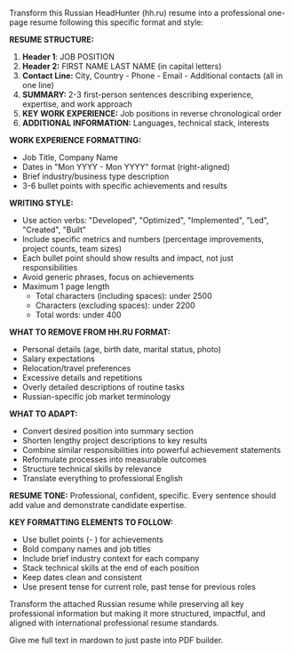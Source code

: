 Transform this Russian HeadHunter (hh.ru) resume into a professional one-page resume following this specific format and style:

**RESUME STRUCTURE:**

1. **Header 1**: JOB POSITION
2. **Header 2:** FIRST NAME LAST NAME (in capital letters)
3. **Contact Line:** City, Country - Phone - Email - Additional contacts (all in one line)
4. **SUMMARY:** 2-3 first-person sentences describing experience, expertise, and work approach
5. **KEY WORK EXPERIENCE:** Job positions in reverse chronological order
6. **ADDITIONAL INFORMATION:** Languages, technical stack, interests

**WORK EXPERIENCE FORMATTING:**

- Job Title, Company Name
- Dates in "Mon YYYY - Mon YYYY" format (right-aligned)
- Brief industry/business type description
- 3-6 bullet points with specific achievements and results

**WRITING STYLE:**

- Use action verbs: "Developed", "Optimized", "Implemented", "Led", "Created", "Built"
- Include specific metrics and numbers (percentage improvements, project counts, team sizes)
- Each bullet point should show results and impact, not just responsibilities
- Avoid generic phrases, focus on achievements
- Maximum 1 page length
  - Total characters (including spaces): under 2500
  - Characters (excluding spaces): under 2200
  - Total words: under 400

**WHAT TO REMOVE FROM HH.RU FORMAT:**

- Personal details (age, birth date, marital status, photo)
- Salary expectations
- Relocation/travel preferences
- Excessive details and repetitions
- Overly detailed descriptions of routine tasks
- Russian-specific job market terminology

**WHAT TO ADAPT:**

- Convert desired position into summary section
- Shorten lengthy project descriptions to key results
- Combine similar responsibilities into powerful achievement statements
- Reformulate processes into measurable outcomes
- Structure technical skills by relevance
- Translate everything to professional English

**RESUME TONE:**
Professional, confident, specific. Every sentence should add value and demonstrate candidate expertise.

**KEY FORMATTING ELEMENTS TO FOLLOW:**

- Use bullet points (- ) for achievements
- Bold company names and job titles
- Include brief industry context for each company
- Stack technical skills at the end of each position
- Keep dates clean and consistent
- Use present tense for current role, past tense for previous roles

Transform the attached Russian resume while preserving all key professional information but making it more structured, impactful, and aligned with international professional resume standards.

Give me full text in mardown to just paste into PDF builder.
